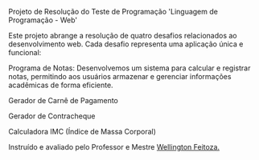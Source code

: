 <p>Projeto de Resolução do Teste de Programação 'Linguagem de Programação - Web'</p>

<p>Este projeto abrange a resolução de quatro desafios relacionados ao desenvolvimento web. Cada desafio representa uma aplicação única e funcional:</p>

Programa de Notas: Desenvolvemos um sistema para calcular e registrar notas, permitindo aos usuários armazenar e gerenciar informações acadêmicas de forma eficiente.

Gerador de Carnê de Pagamento

Gerador de Contracheque 

Calculadora IMC (Índice de Massa Corporal)

Instruído e avaliado pelo Professor e Mestre [Wellington Feitoza.](https://www.linkedin.com/in/wellingtonfeitoza/)
